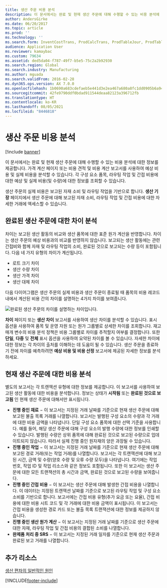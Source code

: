 ```yaml
---
title: 생산 주문 비용 분석
description: 이 문서에서는 완료 및 현재 생산 주문에 대해 수행할 수 있는 비용 분석에 대한 정보를 제공합니다. 가격 계산 페이지 또는 비용 견적 및 비용 계산 보고서를 사용하여 예상 비용 및 실제 비용을 분석할 수 있습니다. 각 구성 요소 품목, 라우팅 작업 및 간접 비용에 대한 예상 및 실제 비용(및 수량)에 대한 정보를 조회할 수 있습니다.
author: AndersGirke
ms.date: 06/20/2017
ms.topic: article
ms.prod: ''
ms.technology: ''
ms.search.form: InventCostTrans, ProdCalcTrans, ProdTableJour, ProdTableListPage, ProdSetupHistoricalCost
audience: Application User
ms.reviewer: kamaybac
ms.custom: 79634
ms.assetid: ded5da04-f787-49f7-b5e5-75c2a2b92930
ms.search.region: Global
ms.search.industry: Manufacturing
ms.author: mguada
ms.search.validFrom: 2016-02-28
ms.dyn365.ops.version: AX 7.0.0
ms.openlocfilehash: 1b0690a683cdefaeb5e441d3e2ea467a680a8fc1dd0905b6a94fd72bcbf36e1e
ms.sourcegitcommit: 42fe9790ddf0bdad911544deaa82123a396712fb
ms.translationtype: HT
ms.contentlocale: ko-KR
ms.lasthandoff: 08/05/2021
ms.locfileid: "8446818"
---
```

# <a name="production-order-cost-analysis"></a>생산 주문 비용 분석

[!include [banner](../includes/banner.md)]

이 문서에서는 완료 및 현재 생산 주문에 대해 수행할 수 있는 비용 분석에 대한 정보를 제공합니다. 가격 계산 페이지 또는 비용 견적 및 비용 계산 보고서를 사용하여 예상 비용 및 실제 비용을 분석할 수 있습니다. 각 구성 요소 품목, 라우팅 작업 및 간접 비용에 대한 예상 및 실제 비용(및 수량)에 대한 정보를 조회할 수 있습니다.

생산 주문의 실제 비용은 보고된 자재 소비 및 라우팅 작업을 기반으로 합니다. **생산 기장** 페이지에서 생산 주문에 대해 보고된 자재 소비, 라우팅 작업 및 간접 비용에 대한 자세한 거래에 액세스할 수 있습니다.

## <a name="variance-analysis-for-a-completed-production-order"></a>완료된 생산 주문에 대한 차이 분석
차이는 보고된 생산 활동의 비교와 생산 품목에 대한 표준 원가 계산을 반영합니다. 차이는 생산 주문의 예상 비용과의 비교를 반영하지 않습니다. 보고되는 생산 활동에는 관련 간접비와 함께 자재 및 라우팅 작업의 소비, 완료된 것으로 보고되는 수량 등이 포함됩니다. 다음 네 가지 유형의 차이가 계산됩니다.

-   로트 크기 차이
-   생산 수량 차이
-   생산 가격 차이
-   생산 대체 차이

다음 다이어그램은 생산 주문의 실제 비용과 생산 주문이 종료될 때 품목의 비용 레코드 내에서 계산된 비용 간의 차이를 설명하는 4가지 차이를 보여줍니다. 

![완료된 생산 주문의 차이를 설명하는 차이입니다.](./media/control.jpg) 

**차이** 페이지 또는 **생산 차이** 보고서를 사용하여 생산 차이를 분석할 수 있습니다. 표시 옵션을 사용하여 품목 및 운영 자원 또는 원가 그룹별로 상세한 차이를 조회합니다. 재고 매개 변수의 비용 분석 정책은 비용 그룹별로 차이를 추적할지 여부를 결정합니다. 또한 **단일**, **다중** 및 **전체** 표시 옵션을 사용하여 요약된 차이를 볼 수 있습니다. 자세한 차이에 대한 정보는 각 차이의 출처를 이해하는 데 도움이 될 수 있습니다. 생산 주문을 종료하기 전에 차이를 예측하려면 **예상 비용 및 비용 산정** 보고서에 제공된 자세한 정보를 분석하세요.

## <a name="cost-analysis-for-current-production-orders"></a>현재 생산 주문에 대한 비용 분석
별도의 보고서는 각 트랜잭션 유형에 대한 정보를 제공합니다. 이 보고서를 사용하여 보고된 생산 활동에 대한 비용을 분석합니다. 정보는 상태가 **시작됨** 또는 **완료된 것으로 보고됨** 인 현재 생산 주문에 대해서만 표시됩니다.

-   **진행 중인 재료** − 이 보고서는 지정된 거래 날짜를 기준으로 현재 생산 주문에 대해 보고된 불출 목록 거래를 나열합니다. 보고서는 발행된 구성 요소의 수량과 각 거래에 대한 비용 금액을 나타냅니다. 단일 구성 요소 품목에 대한 선택 기준을 사용합니다. 예를 들어, 해당 생산 주문에 대해 구성 요소의 발행 수량에 대한 정보를 인쇄할 수 있습니다. 발행된 수량은 상위 품목에 대해 완료된 것으로 보고된 수량으로 업데이트되지 않습니다. 따라서 실제 진행 중인 원자재의 양은 과장될 수 있습니다.
-   **진행 중인 작업** − 이 보고서는 지정된 거래 날짜를 기준으로 현재 생산 주문에 대해 보고된 경로 거래(또는 작업 거래)를 나열합니다. 보고서는 각 트랜잭션에 대해 보고된 시간, 금액 및 수량(양호 수량 및 오류 수량 모두)을 나타냅니다. 여기에는 작업 번호, 작업 ID 및 작업 리소스와 같은 정보도 포함됩니다. 또한 이 보고서는 생산 주문에 대한 모든 트랜잭션의 총 시간과 금액, 완료된 것으로 보고된 수량을 보여줍니다.
-   **진행 중인 간접 비용** − 이 보고서는 생산 주문에 대해 발생한 간접 비용을 나열합니다. 이 데이터는 지정된 트랜잭션 날짜를 기준으로 보고된 라우팅 작업 및 구성 요소 소비를 기반으로 합니다. 보고서에는 간접 비용 유형(추가 요금 또는 요율), 간접 비용에 대한 비용 시트 코드 및 각 거래에 대한 비용 금액이 표시됩니다. 이 보고서는 간접 비용을 생성한 경로 카드 또는 불출 목록 트랜잭션에 대한 정보를 제공하지 않습니다.
-   **진행 중인 생산 원가 계산** − 이 보고서는 지정된 거래 날짜를 기준으로 생산 주문에 대한 자재, 라우팅 작업 및 간접 비용의 결합된 소비를 나열합니다.
-   **완제품 처리 중 SRS** − 이 보고서는 지정된 거래 일자를 기준으로 현재 생산 주문과 완료된 보고 거래를 나열합니다.


## <a name="additional-resources"></a>추가 리소스

[생산 편차의 일반적인 원인](common-sources-of-production-variances.md)





[!INCLUDE[footer-include](../../includes/footer-banner.md)]